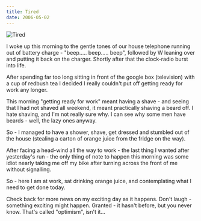 ```yaml
---
title: Tired
date: 2006-05-02
---
```


![Tired](https://source.unsplash.com/0gkw_9fy0eQ/1600x900)

I woke up this morning to the gentle tones of our house telephone running out of battery charge - "beep..... beep..... beep", followed by W leaning over and putting it back on the charger. Shortly after that the clock-radio burst into life.

After spending far too long sitting in front of the google box (television) with a cup of redbush tea I decided I really couldn't put off getting ready for work any longer.

This morning "getting ready for work" meant having a shave - and seeing that I had not shaved all weekend, it meant practically shaving a beard off. I hate shaving, and I'm not really sure why. I can see why some men have beards - well, the lazy ones anyway.

So - I managed to have a shower, shave, get dressed and stumbled out of the house (stealing a carton of orange juice from the fridge on the way).

After facing a head-wind all the way to work - the last thing I wanted after yesterday's run - the only thing of note to happen this morning was some idiot nearly taking me off my bike after turning across the front of me without signalling.

So - here I am at work, sat drinking orange juice, and contemplating what I need to get done today.

Check back for more news on my exciting day as it happens. Don't laugh - something exciting might happen. Granted - it hasn't before, but you never know. That's called "optimism", isn't it...